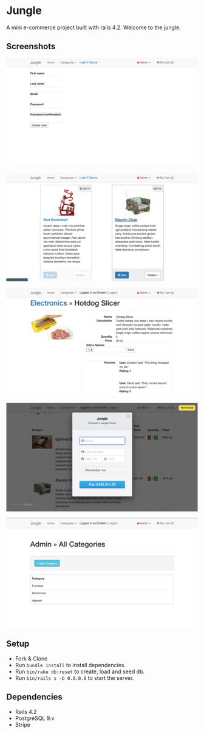 # Jungle

A mini e-commerce project built with rails 4.2. Welcome to the jungle.

## Screenshots
!["Register page"](https://github.com/Aidanchase/jungle-rails/blob/master/docs/Screen%20Shot%202019-07-14%20at%209.51.29%20PM.png?raw=true)

!["Product index"](https://github.com/Aidanchase/jungle-rails/blob/master/docs/Screen%20Shot%202019-07-14%20at%209.13.37%20PM.png?raw=true)

!["Product page"](https://github.com/Aidanchase/jungle-rails/blob/master/docs/Screen%20Shot%202019-07-14%20at%209.15.44%20PM.png?raw=true)

!["Checkout page"](https://github.com/Aidanchase/jungle-rails/blob/master/docs/Screen%20Shot%202019-07-14%20at%209.52.32%20PM.png?raw=true)

!["Admin categories page"](https://github.com/Aidanchase/jungle-rails/blob/master/docs/Screen%20Shot%202019-07-14%20at%209.53.37%20PM.png?raw=true)


## Setup

- Fork & Clone
- Run `bundle install` to install dependencies.
- Run `bin/rake db:reset` to create, load and seed db.
- Run `bin/rails s -b 0.0.0.0` to start the server.

## Dependencies

* Rails 4.2 
* PostgreSQL 9.x
* Stripe

